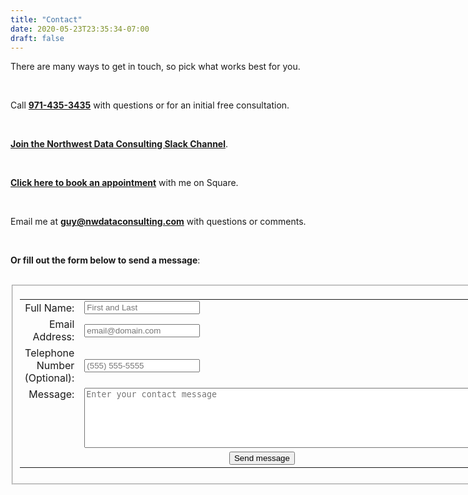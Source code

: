 ```yaml
---
title: "Contact"
date: 2020-05-23T23:35:34-07:00
draft: false
---
```


There are many ways to get in touch, so pick what works best for you.

<br>

Call <b><a href="tel:971-435-3435">971-435-3435</a></b> with questions or for an initial free consultation.

<br>

**[Join the Northwest Data Consulting Slack Channel](https://join.slack.com/t/northwestdata-lfj1330/shared_invite/zt-200mimd35-Uih6NKqcLBt7qbsfyWVQ2g)**.

<br>

[**Click here to book an appointment**](https://squareup.com/appointments/book/te87ie5un3hfh7/LVJS5MDJE4ZAP/start) with me on Square. 

<!-- Start Square Appointments Embed code -->
<!--
<a target="_top" style="
background-color: #5d90d7;
border: none;
color: white;
height: 40px;
text-transform: uppercase;
font-family: 'Square Market', sans-serif;
letter-spacing: 1px;
line-height: 38px;
padding: 0 28px;
border-radius: 8px;
font-weight: 500;
font-size: 14px;
cursor: pointer;
display: inline-block;
" href="https://squareup.com/appointments/book/te87ie5un3hfh7/LVJS5MDJE4ZAP/start" rel="nofollow">Book Now</a>-->
<!-- End Square Appointments Embed code -->

<br>

Email me at **[guy@nwdataconsulting.com](mailto:guy@nwdataconsulting.com)** with questions or comments.

<br>

**Or fill out the form below to send a message**:

<br>

<form id="fs-frm" name="complaint-form" accept-charset="utf-8" action="https://formspree.io/f/xoqoyagy" method="post">
  <fieldset id="fs-frm-inputs">
  <table>
    <tr>
        <td align = "right">
            <label for="full-name">Full Name:</label>
        </td>
        <td>
            <input type="text" name="name" id="full-name" placeholder="First and Last" required="">
        </td>
    </tr>
    <tr>
        <td align = "right">
            <label for="email-address">Email Address:</label>
        </td>
        <td>
            <input type="email" name="_replyto" id="email-address" placeholder="email@domain.com" required="">
        </td>
    </tr>
    <tr>
        <td align = "right">
            <label for="telephone">Telephone Number (Optional):</label>
        </td>
        <td>
            <input type="telephone" name="telephone" id="telephone" placeholder="(555) 555-5555">
        </td>
    </tr>
    <tr>
        <td valign = "top" align = "right">
            <label for="message">Message:</label>
        </td>
        <td>
            <textarea rows="6" cols = "80" name="message" id="message" placeholder="Enter your contact message" required=""></textarea>
            <input type="hidden" name="_subject" id="email-subject" value="Contact Form Submission">
        </td>
    </tr>
  <tr>
    <td colspan = "2" align = "center"><input type="submit" value="Send message"></td>
  </tr>
  </fieldset>
  </table>
</form>